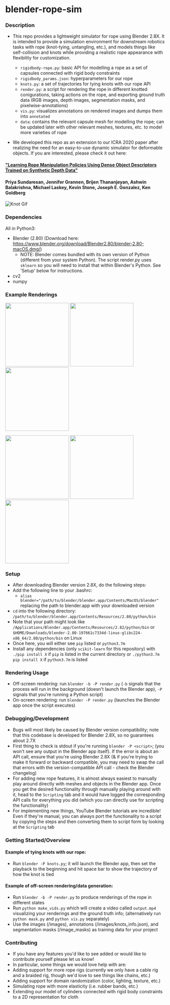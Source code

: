 # blender-rope-sim

### Description
* This repo provides a lightweight simulator for rope using Blender 2.8X. It is intended to provide a simulation environment for downstream robotics tasks with rope (knot-tying, untangling, etc.), and models things like self-collision and knots while providing a realistic rope appearance with flexibility for customization.
  * `rigidbody-rope.py`: basic API for modelling a rope as a set of capsules connected with rigid body constraints
  * `rigidbody_params.json`: hyperparameters for our rope
  * `knots.py`: a set of trajectories for tying knots with our rope API
  * `render.py`: a script for rendering the rope in different knotted conigurations, taking actions on the rope, and exporting ground truth data (RGB images, depth images, segmentation masks, and pixelwise-annotations)
  * `vis.py`: visualizes annotations on rendered images and dumps them into `annotated`
  * `data`: contains the relevant capsule mesh for modelling the rope; can be updated later with other relevant meshes, textures, etc. to model more varieties of rope

* We developed this repo as an extension to our ICRA 2020 paper after realizing the need for an easy-to-use dynamic simulator for deformable objects. If you are interested, please check it out here:
#### ["Learning Rope Manipulation Policies Using Dense Object Descriptors Trained on Synthetic Depth Data"](https://sites.google.com/view/ropemanipdescriptors/home)
#### Priya Sundaresan, Jennifer Grannen, Brijen Thananjeyan, Ashwin Balakrishna, Michael Laskey, Kevin Stone, Joseph E. Gonzalez, Ken Goldberg


![Knot Gif](knot.gif)
  
### Dependencies
All in Python3:
* Blender (2.80) (Download here: https://www.blender.org/download/Blender2.80/blender-2.80-macOS.dmg/)
  * NOTE: Blender comes bundled with its own version of Python (different from your system Python). The script render.py uses `sklearn` so you will need to install that within Blender's Python. See 'Setup' below for instructions.
* cv2
* numpy
  
### Example Renderings
<p float="left">
 <img src="https://github.com/priyasundaresan/blender-rope-sim/blob/master/images/000010_rgb.png" height="200">
 <img src="https://github.com/priyasundaresan/blender-rope-sim/blob/master/images/000015_rgb.png" height="200">
 <img src="https://github.com/priyasundaresan/blender-rope-sim/blob/master/images/000020_rgb.png" height="200">
</p>

<p float="left">
 <img src="https://github.com/priyasundaresan/blender-rope-sim/blob/master/annotated/000003_annotated.png" height="200">
 <img src="https://github.com/priyasundaresan/blender-rope-sim/blob/master/annotated/000005_annotated.png" height="200">
 <img src="https://github.com/priyasundaresan/blender-rope-sim/blob/master/annotated/000009_annotated.png" height="200">
</p>

### Setup
* After downloading Blender version 2.8X, do the following steps:
* Add the following line to your .bashrc: 
  * `alias blender="/path/to/blender/blender.app/Contents/MacOS/blender"` replacing the path to blender.app with your downloaded version
* `cd` into the following directory: `/path/to/blender/blender.app/Contents/Resources/2.80/python/bin`
 * Note that your path might look like `/Applications/Blender.app/Contents/Resources/2.82/python/bin` or `$HOME/Downloads/blender-2.80-197661c7334d-linux-glibc224-x86_64/2.80/python/bin` on Linux
* Once here, you will either see `pip` listed or `python3.7m`
* Install any dependencies (only `scikit-learn` for this repository) with `./pip install X` if `pip` is listed in the current directory or `./python3.7m pip install X` if `python3.7m` is listed

### Rendering Usage
* Off-screen rendering: run `blender -b -P render.py` (`-b` signals that the process will run in the background (doesn't launch the Blender app), `-P` signals that you're running a Python script)
* On-screen rendering: run `blender -P render.py` (launches the Blender app once the script executes)

### Debugging/Development
* Bugs will most likely be caused by Blender version compatibility; note that this codebase is developed for Blender 2.8X, so no guarantees about 2.7X
* First thing to check is stdout if you're running `blender -P <script>`; (you won't see any output in the Blender app itself). If the error is about an API call, ensure that you're using Blender 2.8X (& if you're trying to make it forward or backward compatible, you may need to swap the call that errors with the version-compatible API call - check the Blender changelog)
* For adding new rope features, it is almost always easiest to manually play around directly with meshes and objects in the Blender app. Once you get the desired functionality through manually playing around with it, head to the `Scripting` tab and it would have logged the corresponding API calls for everything you did (which you can directly use for scripting the functionality)
* For implementing new things, YouTube Blender tutorials are incredible! Even if they're manual, you can always port the functionality to a script by copying the steps and then converting them to script form by looking at the `Scripting` tab

### Getting Started/Overview
#### Example of tying knots with our rope:
* Run `blender -P knots.py`; it will launch the Blender app, then set the playback to the beginning and hit space bar to show the trajectory of how the knot is tied
#### Example of off-screen rendering/data generation:
* Run `blender -b -P render.py` to produce renderings of the rope in different states
* Run `python make_vids.py` which will create a video called `output.mp4` visualizing your renderings and the ground truth info; (alternatively run `python mask.py` and `python vis.py` separately)
* Use the images (/images), annotations (/images/knots_info.json), and segmentation masks (/image_masks) as training data for your project

### Contributing 
* If you have any features you'd like to see added or would like to contribute yourself please let us know!
* In particular, some things we would love help with are:
 * Adding support for more rope rigs (currently we only have a cable rig and a braided rig, though we'd love to see things like chains, etc.)
 * Adding support for domain randomization (color, lighting, texture, etc.)
 * Simulating rope with more elasticity (i.e. rubber bands, etc.)
 * Extending our model of cylinders connected with rigid body constraints to a 2D representation for cloth

